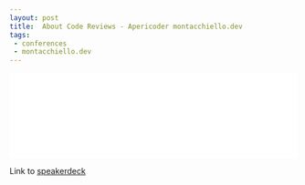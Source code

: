 ```yaml
---
layout: post
title:  About Code Reviews - Apericoder montacchiello.dev
tags:
 - conferences
 - montacchiello.dev
---
```


<iframe id="talk_frame_525835" src="//speakerdeck.com/player/90bad7721dd9443892aab5c7ea3a50c2" width="100%"  style="border:0; padding:0; margin:0; background:transparent;" frameborder="0" allowtransparency="true" allowfullscreen="allowfullscreen" mozallowfullscreen="true" webkitallowfullscreen="true"></iframe>

Link to [speakerdeck](https://speakerdeck.com/gionn/about-code-reviews-and-bugs)
